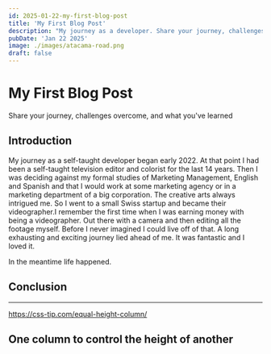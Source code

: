 ```yaml
---
id: 2025-01-22-my-first-blog-post
title: 'My First Blog Post'
description: "My journey as a developer. Share your journey, challenges overcome, and what you've learned"
pubDate: 'Jan 22 2025'
image: ./images/atacama-road.png
draft: false
---
```


# My First Blog Post

Share your journey, challenges overcome, and what you've learned

## Introduction

My journey as a self-taught developer began early 2022. At that point I had been a self-taught television editor and colorist for the last 14 years. Then I was deciding against my formal studies of Marketing Management, English and Spanish and that I would work at some marketing agency or in a marketing department of a big corporation. The creative arts always intrigued me. So I went to a small Swiss startup and became their videographer.I remember the first time when I was earning money with being a videographer. Out there with a camera and then editing all the footage myself. Before I never imagined I could live off of that. A long exhausting and exciting journey lied ahead of me. It was fantastic and I loved it.

In the meantime life happened.

## Conclusion

---

https://css-tip.com/equal-height-column/

## One column to control the height of another
